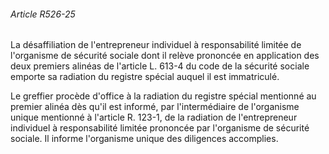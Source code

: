 ###### Article R526-25

La désaffiliation de l'entrepreneur individuel à responsabilité limitée de l'organisme de sécurité sociale dont il relève prononcée en application des deux premiers alinéas de l'article L. 613-4 du code de la sécurité sociale emporte sa radiation du registre spécial auquel il est immatriculé.

Le greffier procède d'office à la radiation du registre spécial mentionné au premier alinéa dès qu'il est informé, par l'intermédiaire de l'organisme unique mentionné à l'article R. 123-1, de la radiation de l'entrepreneur individuel à responsabilité limitée prononcée par l'organisme de sécurité sociale. Il informe l'organisme unique des diligences accomplies.

